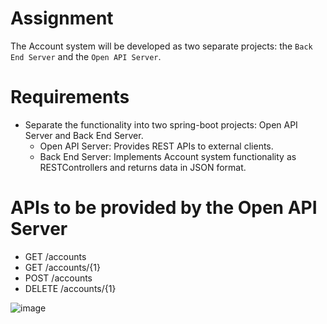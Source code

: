 # Assignment

The Account system will be developed as two separate projects: the `Back End Server` and the `Open API Server`.

# Requirements

- Separate the functionality into two spring-boot projects: Open API Server and Back End Server.
    - Open API Server: Provides REST APIs to external clients.
    - Back End Server: Implements Account system functionality as RESTControllers and returns data in JSON format.

# APIs to be provided by the Open API Server

- GET /accounts
- GET /accounts/{1}
- POST /accounts
- DELETE /accounts/{1}

![image](https://github.com/nhnacademy-1st-gj/spring-boot/assets/103839217/edc94f98-722c-4eba-b612-7ecbe92bf952)
